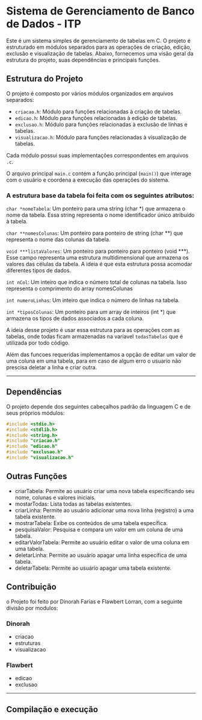 # Sistema de Gerenciamento de Banco de Dados - ITP
Este é um sistema simples de gerenciamento de tabelas em C. O projeto é estruturado em módulos separados para as operações de criação, edição, exclusão e visualização de tabelas. Abaixo, fornecemos uma visão geral da estrutura do projeto, suas dependências e principais funções.

## Estrutura do Projeto

O projeto é composto por vários módulos organizados em arquivos separados:

- `criacao.h`: Módulo para funções relacionadas à criação de tabelas.
- `edicao.h`: Módulo para funções relacionadas à edição de tabelas.
- `exclusao.h`: Módulo para funções relacionadas à exclusão de linhas e tabelas.
- `visualizacao.h`: Módulo para funções relacionadas à visualização de tabelas.

Cada módulo possui suas implementações correspondentes em arquivos `.c`.

O arquivo principal `main.c` contém a função principal (`main()`) que interage com o usuário e coordena a execução das operações do sistema.

### A estrutura base da tabela foi feita com os seguintes atributos:

`char *nomeTabela`: Um ponteiro para uma string (char *) que armazena o nome da tabela. Essa string representa o nome identificador único atribuído à tabela.

`char **nomesColunas`: Um ponteiro para ponteiro de string (char **) que representa o nome das colunas da tabela.

`void ***listaValores`: Um ponteiro para ponteiro para ponteiro (void ***). Esse campo representa uma estrutura multidimensional que armazena os valores das células da tabela. A ideia é que esta estrutura possa acomodar diferentes tipos de dados. 

`int nCol`: Um inteiro que indica o número total de colunas na tabela. Isso representa o comprimento do array nomesColunas

`int numeroLinhas`: Um inteiro que indica o número de linhas na tabela. 

`int *tiposColunas`: Um ponteiro para um array de inteiros (int *) que armazena os tipos de dados associados a cada coluna.

A ideia desse projeto é usar essa estrutura para as operações com as tabelas, onde todas ficam armazenadas na variavel `todasTabelas` que é utilizada por todo código.

Além das funcoes requeridas implementamos a opção de editar um valor de uma coluna em uma tabela, para em caso de algum erro o usuario não prescisa deletar a linha e criar outra. 


***


## Dependências

O projeto depende dos seguintes cabeçalhos padrão da linguagem C e de seus próprios módulos:

```c
#include <stdio.h>
#include <stdlib.h>
#include <string.h>
#include "criacao.h"
#include "edicao.h"
#include "exclusao.h"
#include "visualizacao.h"
```

## Outras Funções
- criarTabela: Permite ao usuário criar uma nova tabela especificando seu nome, colunas e valores iniciais.
- mostarTodas: Lista todas as tabelas existentes.
- criarLinha: Permite ao usuário adicionar uma nova linha (registro) a uma tabela existente.
- mostrarTabela: Exibe os conteúdos de uma tabela específica.
- pesquisaValor: Pesquisa e compara um valor em um coluna de uma tabela.
- editarValorTabela: Permite ao usuário editar o valor de uma coluna em uma tabela.
- deletarLinha: Permite ao usuário apagar uma linha específica de uma tabela.
- deletarTabela: Permite ao usuário apagar uma tabela existente.

## Contribuição
o Projeto foi feito por Dinorah Farias e Flawbert Lorran, com a seguinte divisão por modulos:

### Dinorah
* criacao
* estruturas
* visualizacao

### Flawbert
* edicao
* exclusao


***


## Compilação e execução
